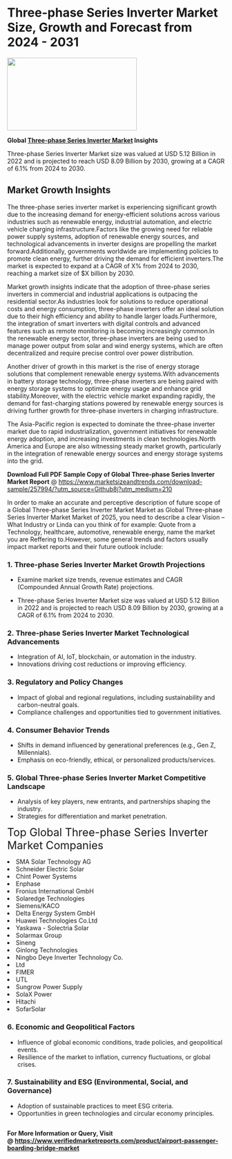 <H1>Three-phase Series Inverter Market Size, Growth and Forecast from 2024 - 2031</H1><img class="aligncenter size-medium wp-image-584254" src="https://thirdeyenews.in/wp-content/uploads/2024/09/Global-Market-Research-300x168.jpeg" alt="" width="300" height="168" /><p><strong>Global&nbsp;<a href="https://www.marketsizeandtrends.com/download-sample/257994/?utm_source=Github8j?utm_medium=210">Three-phase Series Inverter Market</a> Insights</strong></p><p>Three-phase Series Inverter Market size was valued at USD 5.12 Billion in 2022 and is projected to reach USD 8.09 Billion by 2030, growing at a CAGR of 6.1% from 2024 to 2030.</p><p><h2>Market Growth Insights</h2> <p>The three-phase series inverter market is experiencing significant growth due to the increasing demand for energy-efficient solutions across various industries such as renewable energy, industrial automation, and electric vehicle charging infrastructure.Factors like the growing need for reliable power supply systems, adoption of renewable energy sources, and technological advancements in inverter designs are propelling the market forward.Additionally, governments worldwide are implementing policies to promote clean energy, further driving the demand for efficient inverters.The market is expected to expand at a CAGR of X% from 2024 to 2030, reaching a market size of $X billion by 2030.</p> <p>Market growth insights indicate that the adoption of three-phase series inverters in commercial and industrial applications is outpacing the residential sector.As industries look for solutions to reduce operational costs and energy consumption, three-phase inverters offer an ideal solution due to their high efficiency and ability to handle larger loads.Furthermore, the integration of smart inverters with digital controls and advanced features such as remote monitoring is becoming increasingly common.In the renewable energy sector, three-phase inverters are being used to manage power output from solar and wind energy systems, which are often decentralized and require precise control over power distribution.</p> <p>Another driver of growth in this market is the rise of energy storage solutions that complement renewable energy systems.With advancements in battery storage technology, three-phase inverters are being paired with energy storage systems to optimize energy usage and enhance grid stability.Moreover, with the electric vehicle market expanding rapidly, the demand for fast-charging stations powered by renewable energy sources is driving further growth for three-phase inverters in charging infrastructure.</p> <p>The Asia-Pacific region is expected to dominate the three-phase inverter market due to rapid industrialization, government initiatives for renewable energy adoption, and increasing investments in clean technologies.North America and Europe are also witnessing steady market growth, particularly in the integration of renewable energy sources and energy storage systems into the grid.</p> <p><span class=""><strong>Download Full PDF Sample Copy of Global Three-phase Series Inverter Market Report</strong> @ <a href="https://www.marketsizeandtrends.com/download-sample/257994/?utm_source=Github8j?utm_medium=210" target="_blank">https://www.marketsizeandtrends.com/download-sample/257994/?utm_source=Github8j?utm_medium=210</a></span></p><p>In order to make an accurate and perceptive description of future scope of a Global&nbsp;Three-phase Series Inverter Market Market as Global&nbsp;Three-phase Series Inverter Market Market of 2025, you need to describe a clear Vision &ndash; What Industry or Linda can you think of for example: Quote from a Technology, healthcare, automotive, renewable energy, name the market you are Reffering to.However, some general trends and factors usually impact market reports and their future outlook include:</p><h3>1.&nbsp;<strong>Three-phase Series Inverter Market Growth Projections</strong></h3><ul><li>Examine market size trends, revenue estimates and CAGR (Compounded Annual Growth Rate) projections.</li><li><p>Three-phase Series Inverter Market size was valued at USD 5.12 Billion in 2022 and is projected to reach USD 8.09 Billion by 2030, growing at a CAGR of 6.1% from 2024 to 2030.</p></li></ul><h3>2.&nbsp;<strong>Three-phase Series Inverter Market Technological Advancements</strong></h3><ul><li>Integration of AI, IoT, blockchain, or automation in the industry.</li><li>Innovations driving cost reductions or improving efficiency.</li></ul><h3>3.&nbsp;<strong>Regulatory and Policy Changes</strong></h3><ul><li>Impact of global and regional regulations, including sustainability and carbon-neutral goals.</li><li>Compliance challenges and opportunities tied to government initiatives.</li></ul><h3>4.&nbsp;<strong>Consumer Behavior Trends</strong></h3><ul><li>Shifts in demand influenced by generational preferences (e.g., Gen Z, Millennials).</li><li>Emphasis on eco-friendly, ethical, or personalized products/services.</li></ul><h3>5.&nbsp;<strong>Global Three-phase Series Inverter Market Competitive Landscape</strong></h3><ul><li>Analysis of key players, new entrants, and partnerships shaping the industry.</li><li>Strategies for differentiation and market penetration.</li></ul><p data-pm-slice="1 1 []"><span style="color: inherit; font-family: inherit; font-size: 25px;">Top Global Three-phase Series Inverter Market Companies</span></p><div class="" data-test-id=""><p><li>SMA Solar Technology AG</li><li> Schneider Electric Solar</li><li> Chint Power Systems</li><li> Enphase</li><li> Fronius International GmbH</li><li> Solaredge Technologies</li><li> Siemens/KACO</li><li> Delta Energy System GmbH</li><li> Huawei Technologies Co.Ltd</li><li> Yaskawa - Solectria Solar</li><li> Solarmax Group</li><li> Sineng</li><li> Ginlong Technologies</li><li> Ningbo Deye Inverter Technology Co.</li><li> Ltd</li><li> FIMER</li><li> UTL</li><li> Sungrow Power Supply</li><li> SolaX Power</li><li> Hitachi</li><li> SofarSolar</li></p></div><h3>6.&nbsp;<strong>Economic and Geopolitical Factors</strong></h3><ul><li>Influence of global economic conditions, trade policies, and geopolitical events.</li><li>Resilience of the market to inflation, currency fluctuations, or global crises.</li></ul><h3>7.&nbsp;<strong>Sustainability and ESG (Environmental, Social, and Governance)</strong></h3><ul><li>Adoption of sustainable practices to meet ESG criteria.</li><li>Opportunities in green technologies and circular economy principles.</li></ul><h2><strong style="font-size: 14px;">For More Information or Query, Visit @&nbsp;</strong><a style="background-color: #ffffff; font-size: 14px;" href="https://www.marketsizeandtrends.com/report/three-phase-series-inverter-market/" target="_blank">https://www.verifiedmarketreports.com/product/airport-passenger-boarding-bridge-market</a></h2>